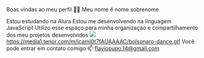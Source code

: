 Boas vindas ao meu perfil 💙💙
Meu nome é nome sobrenome

Estou estudando na Alura
Estou me desenvolvendo na linguagem JavaScript
Utilizo esse espaço para minha organização e compartilhamento dos meu projetos desenvolvidos
![](link)https://media1.tenor.com/m/icamI0t7fAUAAAAC/bolsonaro-dance.gif
Você pode entrar em contato comigo 📫
flaviopupo.14@gmail.com
